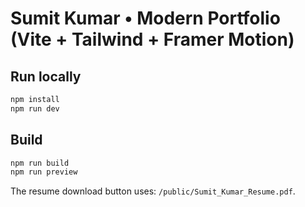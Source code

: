 # Sumit Kumar • Modern Portfolio (Vite + Tailwind + Framer Motion)

## Run locally
```bash
npm install
npm run dev
```

## Build
```bash
npm run build
npm run preview
```

The resume download button uses: `/public/Sumit_Kumar_Resume.pdf`.
